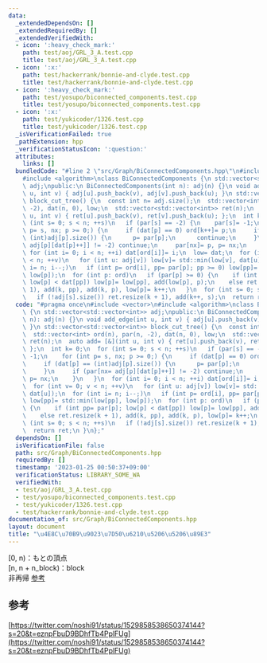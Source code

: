 ```yaml
---
data:
  _extendedDependsOn: []
  _extendedRequiredBy: []
  _extendedVerifiedWith:
  - icon: ':heavy_check_mark:'
    path: test/aoj/GRL_3_A.test.cpp
    title: test/aoj/GRL_3_A.test.cpp
  - icon: ':x:'
    path: test/hackerrank/bonnie-and-clyde.test.cpp
    title: test/hackerrank/bonnie-and-clyde.test.cpp
  - icon: ':heavy_check_mark:'
    path: test/yosupo/biconnected_components.test.cpp
    title: test/yosupo/biconnected_components.test.cpp
  - icon: ':x:'
    path: test/yukicoder/1326.test.cpp
    title: test/yukicoder/1326.test.cpp
  _isVerificationFailed: true
  _pathExtension: hpp
  _verificationStatusIcon: ':question:'
  attributes:
    links: []
  bundledCode: "#line 2 \"src/Graph/BiConnectedComponents.hpp\"\n#include <vector>\n\
    #include <algorithm>\nclass BiConnectedComponents {\n std::vector<std::vector<int>>\
    \ adj;\npublic:\n BiConnectedComponents(int n): adj(n) {}\n void add_edge(int\
    \ u, int v) { adj[u].push_back(v), adj[v].push_back(u); }\n std::vector<std::vector<int>>\
    \ block_cut_tree() {\n  const int n= adj.size();\n  std::vector<int> ord(n), par(n,\
    \ -2), dat(n, 0), low;\n  std::vector<std::vector<int>> ret(n);\n  auto add= [&](int\
    \ u, int v) { ret[u].push_back(v), ret[v].push_back(u); };\n  int k= 0;\n  for\
    \ (int s= 0; s < n; ++s)\n   if (par[s] == -2) {\n    par[s]= -1;\n    for (int\
    \ p= s, nx; p >= 0;) {\n     if (dat[p] == 0) ord[k++]= p;\n     if (dat[p] ==\
    \ (int)adj[p].size()) {\n      p= par[p];\n      continue;\n     }\n     if (par[nx=\
    \ adj[p][dat[p]++]] != -2) continue;\n     par[nx]= p, p= nx;\n    }\n   }\n \
    \ for (int i= 0; i < n; ++i) dat[ord[i]]= i;\n  low= dat;\n  for (int v= 0; v\
    \ < n; ++v)\n   for (int u: adj[v]) low[v]= std::min(low[v], dat[u]);\n  for (int\
    \ i= n; i--;)\n   if (int p= ord[i], pp= par[p]; pp >= 0) low[pp]= std::min(low[pp],\
    \ low[p]);\n  for (int p: ord)\n   if (par[p] >= 0) {\n    if (int pp= par[p];\
    \ low[p] < dat[pp]) low[p]= low[pp], add(low[p], p);\n    else ret.resize(k +\
    \ 1), add(k, pp), add(k, p), low[p]= k++;\n   }\n  for (int s= 0; s < n; ++s)\n\
    \   if (!adj[s].size()) ret.resize(k + 1), add(k++, s);\n  return ret;\n }\n};\n"
  code: "#pragma once\n#include <vector>\n#include <algorithm>\nclass BiConnectedComponents\
    \ {\n std::vector<std::vector<int>> adj;\npublic:\n BiConnectedComponents(int\
    \ n): adj(n) {}\n void add_edge(int u, int v) { adj[u].push_back(v), adj[v].push_back(u);\
    \ }\n std::vector<std::vector<int>> block_cut_tree() {\n  const int n= adj.size();\n\
    \  std::vector<int> ord(n), par(n, -2), dat(n, 0), low;\n  std::vector<std::vector<int>>\
    \ ret(n);\n  auto add= [&](int u, int v) { ret[u].push_back(v), ret[v].push_back(u);\
    \ };\n  int k= 0;\n  for (int s= 0; s < n; ++s)\n   if (par[s] == -2) {\n    par[s]=\
    \ -1;\n    for (int p= s, nx; p >= 0;) {\n     if (dat[p] == 0) ord[k++]= p;\n\
    \     if (dat[p] == (int)adj[p].size()) {\n      p= par[p];\n      continue;\n\
    \     }\n     if (par[nx= adj[p][dat[p]++]] != -2) continue;\n     par[nx]= p,\
    \ p= nx;\n    }\n   }\n  for (int i= 0; i < n; ++i) dat[ord[i]]= i;\n  low= dat;\n\
    \  for (int v= 0; v < n; ++v)\n   for (int u: adj[v]) low[v]= std::min(low[v],\
    \ dat[u]);\n  for (int i= n; i--;)\n   if (int p= ord[i], pp= par[p]; pp >= 0)\
    \ low[pp]= std::min(low[pp], low[p]);\n  for (int p: ord)\n   if (par[p] >= 0)\
    \ {\n    if (int pp= par[p]; low[p] < dat[pp]) low[p]= low[pp], add(low[p], p);\n\
    \    else ret.resize(k + 1), add(k, pp), add(k, p), low[p]= k++;\n   }\n  for\
    \ (int s= 0; s < n; ++s)\n   if (!adj[s].size()) ret.resize(k + 1), add(k++, s);\n\
    \  return ret;\n }\n};"
  dependsOn: []
  isVerificationFile: false
  path: src/Graph/BiConnectedComponents.hpp
  requiredBy: []
  timestamp: '2023-01-25 00:50:37+09:00'
  verificationStatus: LIBRARY_SOME_WA
  verifiedWith:
  - test/aoj/GRL_3_A.test.cpp
  - test/yosupo/biconnected_components.test.cpp
  - test/yukicoder/1326.test.cpp
  - test/hackerrank/bonnie-and-clyde.test.cpp
documentation_of: src/Graph/BiConnectedComponents.hpp
layout: document
title: "\u4E8C\u70B9\u9023\u7D50\u6210\u5206\u5206\u89E3"
---
```

[0, n)：もとの頂点 \
[n, n + n_block)：block \
非再帰 [参考](https://nachiavivias.github.io/cp-library/column/2022/01.html)
## 参考
[https://twitter.com/noshi91/status/1529858538650374144?s=20&t=eznpFbuD9BDhfTb4PplFUg](https://twitter.com/noshi91/status/1529858538650374144?s=20&t=eznpFbuD9BDhfTb4PplFUg)